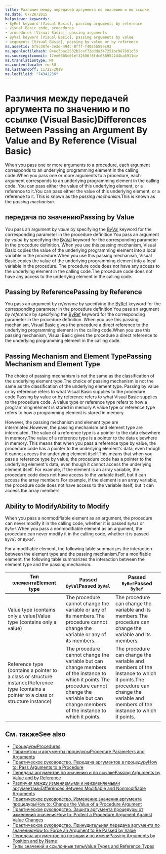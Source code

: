 ```yaml
---
title: Различия между передачей аргумента по значению и по ссылке
ms.date: 07/20/2015
helpviewer_keywords:
- ByRef keyword [Visual Basic], passing arguments by reference
- Visual Basic code, procedures
- procedures [Visual Basic], passing arguments
- ByVal keyword [Visual Basic], passing arguments by value
- arguments [Visual Basic], passing by value or by reference
ms.assetid: 5f5c38fe-3e2d-494c-8fff-f4025b55ec93
ms.openlocfilehash: 84ec3bac2532b2cef72ddda347251bc987801c3b
ms.sourcegitcommit: 17ee6605e01ef32506f8fdc686954244ba6911de
ms.translationtype: MT
ms.contentlocale: ru-RU
ms.lasthandoff: 11/22/2019
ms.locfileid: "74341236"
---
```

# <a name="differences-between-passing-an-argument-by-value-and-by-reference-visual-basic"></a><span data-ttu-id="e7ba0-102">Различия между передачей аргумента по значению и по ссылке (Visual Basic)</span><span class="sxs-lookup"><span data-stu-id="e7ba0-102">Differences Between Passing an Argument By Value and By Reference (Visual Basic)</span></span>
<span data-ttu-id="e7ba0-103">When you pass one or more arguments to a procedure, each argument corresponds to an underlying programming element in the calling code.</span><span class="sxs-lookup"><span data-stu-id="e7ba0-103">When you pass one or more arguments to a procedure, each argument corresponds to an underlying programming element in the calling code.</span></span> <span data-ttu-id="e7ba0-104">You can pass either the value of this underlying element, or a reference to it.</span><span class="sxs-lookup"><span data-stu-id="e7ba0-104">You can pass either the value of this underlying element, or a reference to it.</span></span> <span data-ttu-id="e7ba0-105">This is known as the *passing mechanism*.</span><span class="sxs-lookup"><span data-stu-id="e7ba0-105">This is known as the *passing mechanism*.</span></span>  
  
## <a name="passing-by-value"></a><span data-ttu-id="e7ba0-106">передача по значению</span><span class="sxs-lookup"><span data-stu-id="e7ba0-106">Passing by Value</span></span>  
 <span data-ttu-id="e7ba0-107">You pass an argument *by value* by specifying the [ByVal](../../../../visual-basic/language-reference/modifiers/byval.md) keyword for the corresponding parameter in the procedure definition.</span><span class="sxs-lookup"><span data-stu-id="e7ba0-107">You pass an argument *by value* by specifying the [ByVal](../../../../visual-basic/language-reference/modifiers/byval.md) keyword for the corresponding parameter in the procedure definition.</span></span> <span data-ttu-id="e7ba0-108">When you use this passing mechanism, Visual Basic copies the value of the underlying programming element into a local variable in the procedure.</span><span class="sxs-lookup"><span data-stu-id="e7ba0-108">When you use this passing mechanism, Visual Basic copies the value of the underlying programming element into a local variable in the procedure.</span></span> <span data-ttu-id="e7ba0-109">The procedure code does not have any access to the underlying element in the calling code.</span><span class="sxs-lookup"><span data-stu-id="e7ba0-109">The procedure code does not have any access to the underlying element in the calling code.</span></span>  
  
## <a name="passing-by-reference"></a><span data-ttu-id="e7ba0-110">Passing by Reference</span><span class="sxs-lookup"><span data-stu-id="e7ba0-110">Passing by Reference</span></span>  
 <span data-ttu-id="e7ba0-111">You pass an argument *by reference* by specifying the [ByRef](../../../../visual-basic/language-reference/modifiers/byref.md) keyword for the corresponding parameter in the procedure definition.</span><span class="sxs-lookup"><span data-stu-id="e7ba0-111">You pass an argument *by reference* by specifying the [ByRef](../../../../visual-basic/language-reference/modifiers/byref.md) keyword for the corresponding parameter in the procedure definition.</span></span> <span data-ttu-id="e7ba0-112">When you use this passing mechanism, Visual Basic gives the procedure a direct reference to the underlying programming element in the calling code.</span><span class="sxs-lookup"><span data-stu-id="e7ba0-112">When you use this passing mechanism, Visual Basic gives the procedure a direct reference to the underlying programming element in the calling code.</span></span>  
  
## <a name="passing-mechanism-and-element-type"></a><span data-ttu-id="e7ba0-113">Passing Mechanism and Element Type</span><span class="sxs-lookup"><span data-stu-id="e7ba0-113">Passing Mechanism and Element Type</span></span>  
 <span data-ttu-id="e7ba0-114">The choice of passing mechanism is not the same as the classification of the underlying element type.</span><span class="sxs-lookup"><span data-stu-id="e7ba0-114">The choice of passing mechanism is not the same as the classification of the underlying element type.</span></span> <span data-ttu-id="e7ba0-115">Passing by value or by reference refers to what Visual Basic supplies to the procedure code.</span><span class="sxs-lookup"><span data-stu-id="e7ba0-115">Passing by value or by reference refers to what Visual Basic supplies to the procedure code.</span></span> <span data-ttu-id="e7ba0-116">A value type or reference type refers to how a programming element is stored in memory.</span><span class="sxs-lookup"><span data-stu-id="e7ba0-116">A value type or reference type refers to how a programming element is stored in memory.</span></span>  
  
 <span data-ttu-id="e7ba0-117">However, the passing mechanism and element type are interrelated.</span><span class="sxs-lookup"><span data-stu-id="e7ba0-117">However, the passing mechanism and element type are interrelated.</span></span> <span data-ttu-id="e7ba0-118">The value of a reference type is a pointer to the data elsewhere in memory.</span><span class="sxs-lookup"><span data-stu-id="e7ba0-118">The value of a reference type is a pointer to the data elsewhere in memory.</span></span> <span data-ttu-id="e7ba0-119">This means that when you pass a reference type by value, the procedure code has a pointer to the underlying element's data, even though it cannot access the underlying element itself.</span><span class="sxs-lookup"><span data-stu-id="e7ba0-119">This means that when you pass a reference type by value, the procedure code has a pointer to the underlying element's data, even though it cannot access the underlying element itself.</span></span> <span data-ttu-id="e7ba0-120">For example, if the element is an array variable, the procedure code does not have access to the variable itself, but it can access the array members.</span><span class="sxs-lookup"><span data-stu-id="e7ba0-120">For example, if the element is an array variable, the procedure code does not have access to the variable itself, but it can access the array members.</span></span>  
  
## <a name="ability-to-modify"></a><span data-ttu-id="e7ba0-121">Ability to Modify</span><span class="sxs-lookup"><span data-stu-id="e7ba0-121">Ability to Modify</span></span>  
 <span data-ttu-id="e7ba0-122">When you pass a nonmodifiable element as an argument, the procedure can never modify it in the calling code, whether it is passed `ByVal` or `ByRef`.</span><span class="sxs-lookup"><span data-stu-id="e7ba0-122">When you pass a nonmodifiable element as an argument, the procedure can never modify it in the calling code, whether it is passed `ByVal` or `ByRef`.</span></span>  
  
 <span data-ttu-id="e7ba0-123">For a modifiable element, the following table summarizes the interaction between the element type and the passing mechanism.</span><span class="sxs-lookup"><span data-stu-id="e7ba0-123">For a modifiable element, the following table summarizes the interaction between the element type and the passing mechanism.</span></span>  
  
|<span data-ttu-id="e7ba0-124">Тип элемента</span><span class="sxs-lookup"><span data-stu-id="e7ba0-124">Element type</span></span>|<span data-ttu-id="e7ba0-125">Passed `ByVal`</span><span class="sxs-lookup"><span data-stu-id="e7ba0-125">Passed `ByVal`</span></span>|<span data-ttu-id="e7ba0-126">Passed `ByRef`</span><span class="sxs-lookup"><span data-stu-id="e7ba0-126">Passed `ByRef`</span></span>|  
|------------------|--------------------|--------------------|  
|<span data-ttu-id="e7ba0-127">Value type (contains only a value)</span><span class="sxs-lookup"><span data-stu-id="e7ba0-127">Value type (contains only a value)</span></span>|<span data-ttu-id="e7ba0-128">The procedure cannot change the variable or any of its members.</span><span class="sxs-lookup"><span data-stu-id="e7ba0-128">The procedure cannot change the variable or any of its members.</span></span>|<span data-ttu-id="e7ba0-129">The procedure can change the variable and its members.</span><span class="sxs-lookup"><span data-stu-id="e7ba0-129">The procedure can change the variable and its members.</span></span>|  
|<span data-ttu-id="e7ba0-130">Reference type (contains a pointer to a class or structure instance)</span><span class="sxs-lookup"><span data-stu-id="e7ba0-130">Reference type (contains a pointer to a class or structure instance)</span></span>|<span data-ttu-id="e7ba0-131">The procedure cannot change the variable but can change members of the instance to which it points.</span><span class="sxs-lookup"><span data-stu-id="e7ba0-131">The procedure cannot change the variable but can change members of the instance to which it points.</span></span>|<span data-ttu-id="e7ba0-132">The procedure can change the variable and members of the instance to which it points.</span><span class="sxs-lookup"><span data-stu-id="e7ba0-132">The procedure can change the variable and members of the instance to which it points.</span></span>|  
  
## <a name="see-also"></a><span data-ttu-id="e7ba0-133">См. также</span><span class="sxs-lookup"><span data-stu-id="e7ba0-133">See also</span></span>

- [<span data-ttu-id="e7ba0-134">Процедуры</span><span class="sxs-lookup"><span data-stu-id="e7ba0-134">Procedures</span></span>](./index.md)
- [<span data-ttu-id="e7ba0-135">Параметры и аргументы процедуры</span><span class="sxs-lookup"><span data-stu-id="e7ba0-135">Procedure Parameters and Arguments</span></span>](./procedure-parameters-and-arguments.md)
- [<span data-ttu-id="e7ba0-136">Практическое руководство. Передача аргументов в процедуру</span><span class="sxs-lookup"><span data-stu-id="e7ba0-136">How to: Pass Arguments to a Procedure</span></span>](./how-to-pass-arguments-to-a-procedure.md)
- [<span data-ttu-id="e7ba0-137">Передача аргументов по значению и по ссылке</span><span class="sxs-lookup"><span data-stu-id="e7ba0-137">Passing Arguments by Value and by Reference</span></span>](./passing-arguments-by-value-and-by-reference.md)
- [<span data-ttu-id="e7ba0-138">Различия между изменяемыми и неизменяемыми аргументами</span><span class="sxs-lookup"><span data-stu-id="e7ba0-138">Differences Between Modifiable and Nonmodifiable Arguments</span></span>](./differences-between-modifiable-and-nonmodifiable-arguments.md)
- [<span data-ttu-id="e7ba0-139">Практическое руководство. Изменение значения аргумента процедуры</span><span class="sxs-lookup"><span data-stu-id="e7ba0-139">How to: Change the Value of a Procedure Argument</span></span>](./how-to-change-the-value-of-a-procedure-argument.md)
- [<span data-ttu-id="e7ba0-140">Практическое руководство. Защита аргумента процедуры от изменений значения</span><span class="sxs-lookup"><span data-stu-id="e7ba0-140">How to: Protect a Procedure Argument Against Value Changes</span></span>](./how-to-protect-a-procedure-argument-against-value-changes.md)
- [<span data-ttu-id="e7ba0-141">Практическое руководство. Принудительная передача аргумента по значению</span><span class="sxs-lookup"><span data-stu-id="e7ba0-141">How to: Force an Argument to Be Passed by Value</span></span>](./how-to-force-an-argument-to-be-passed-by-value.md)
- [<span data-ttu-id="e7ba0-142">Передача аргументов по позиции и по имени</span><span class="sxs-lookup"><span data-stu-id="e7ba0-142">Passing Arguments by Position and by Name</span></span>](./passing-arguments-by-position-and-by-name.md)
- [<span data-ttu-id="e7ba0-143">Типы значений и ссылочные типы</span><span class="sxs-lookup"><span data-stu-id="e7ba0-143">Value Types and Reference Types</span></span>](../../../../visual-basic/programming-guide/language-features/data-types/value-types-and-reference-types.md)

